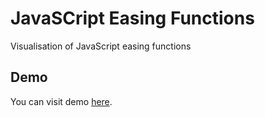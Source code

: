 # JavaSCript Easing Functions

Visualisation of JavaScript easing functions

## Demo

You can visit demo [here](https://github.com/facebook/create-react-app).
